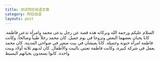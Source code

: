 ```yaml
---
title: 测试阿拉伯语文章
category: 阿拉伯语
layouts: post
---
```


السلام عليكم ورحمة الله وبركاته هذه قصة عن رجل يدعى محمد وامرأة تدعى فاطمة. كانا يحبان بعضهما البعض وتزوجا في يوم جميل. كان محمد رجلاً طيباً وصالحاً، وكانت فاطمة امرأة حنونة وجميلة. كانا يعيشان في بيت صغير في ضواحي المدينة. كان محمد يعمل في شركة كبيرة، وكانت فاطمة تعتني بالبيت والأطفال. كان لديهم ثلاثة أولاد وبنت واحدة. كانوا يسعدون بحياتهم البسيط
